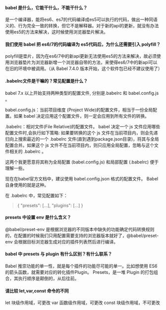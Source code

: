 #### babel 是什么，它能干什么，不能干什么？
是一个编译器，能将es6、es7的代码编译成es5可以执行的代码，做出一种同语义的、行为完全一致的转换，但它不是解释器。对于新的api的更新，就没有办法使用es5的方法来解决，这时候使用浏览器垫片解决。

#### 我们使用 babel 把 es6/7的代码编译为 es5代码后，为什么还需要引入 polyfill？
polyfill是垫片，因为在es6/7中的新api更新无法使用es5的方法来解决，故必须使用浏览器垫片为浏览器新增一个浏览器自带的方法，来使得es6/7中的新api可以在旧的环境中被调用。（从 Babel 7.4.0 版本开始，这个软件包已经不建议使用了）

#### .babelrc文件是干嘛的？常见配置是什么？
babel 7.x 以上开始支持两种类型的配置文件, 分别是.babelrc 和 babel.config.js 。

babel.config.js：当前项目维度 (Project Wide)的配置文件，相当于一份全局配置。如果 babel 决定应用这个配置文件，则一定会应用到所有文件的转换。

.babelrc：相对文件(File Relative)的配置文件。 babel 决定一个 js 文件应用哪些配置文件时,会执行如下策略: 如果要转换的这个 js 文件在当前项目内，则会先递归向上搜索最近的一个 .babelrc 文件(直到遇到package.json目录)，将其与全局配置合并。如果这个 js 文件不在当前项目内，则只应用全局配置，忽略与这个文件相关的 .babelrc 。

这两个我更愿意将其称为全局配置 (babel.config.js) 和局部配置 (.babelrc) 便于理解一些。

现在在babel官方文档中，建议使用 babel.config.json 格式的配置文件。 Babel 自身使用的就是这种。

在 .babelrc 中，常见配置如下：
>   {
>     "presets": [...],
>     "plugins": [...]
>   }

#### presets 中设置 env 是什么含义？
@babel/preset-env 是根据浏览器的不同版本中缺失的功能确定代码转换规则的，在配置的时候我们只用配置需要支持的浏览器版本就好了，@babel/preset-env 会根据目标浏览器生成对应的插件列表然后进行编译。

#### babel 中 presets 与 plugin 有什么区别？有什么联系？
Babel 推崇功能的单一性，就是每个插件的功能尽可能的单一。比如想使用 ES6 的箭头函数，就需要对应的转化插件Plugin。
Presets，是一堆 Plugin 的打包组合，其执行顺序是颠倒的，从后往前。

#### 请比较 let,var,const 命令的不同
let 块级作用域，可更改
var 函数级作用域，可更改
const 块级作用域，不可更改
